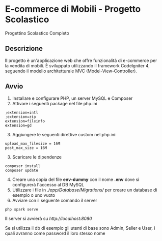 # E-commerce di Mobili - Progetto Scolastico

Progettino Scolastico Completo

## Descrizione

Il progetto è un'applicazione web che offre funzionalità di e-commerce per la vendita di mobili. È sviluppato utilizzando il framework CodeIgniter 4, seguendo il modello architetturale MVC (Model-View-Controller).

## Avvio
1. Installare e configurare PHP, un server MySQL e Composer
2. Attivare i seguenti package nel file php.ini
```
;extension=intl
;extension=zip
extension=fileinfo
extension=gd
```
3. Aggiungere le seguenti direttive custom nel php.ini
```
upload_max_filesize = 16M
post_max_size = 16M
```
3. Scaricare le dipendenze
```
composer install
composer update
```
4. Creare una copia del file **env-dummy** con il nome **.env** dove si configurerà l'accesso al DB MySQL
5. Utilizzare i file in *./app/Database/Migrations/* per creare un database di esempio o uno vuoto
6. Avviare con il seguente comando il server 
```
php spark serve
```

Il server si avvierà su *http://localhost:8080*

Se si utilizza il db di esempio gli utenti di base sono Admin, Seller e User, i quali avranno come password il loro stesso nome